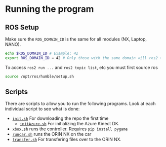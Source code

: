 # Running the program

## ROS Setup

Make sure the `ROS_DOMAIN_ID` is the same for all modules (NX, Laptop, NANO).

```sh
echo $ROS_DOMAIN_ID # Example: 42
export ROS_DOMAIN_ID = 42 # Only those with the same domain will ros2 topic list show the topics
```

To access `ros2 run ...` and `ros2 topic list`, etc you must first source ros

```sh
source /opt/ros/humble/setup.sh
```

## Scripts

There are scripts to allow you to run the following programs. Look at each individual script to see what is done:

- [`init.sh`](./init.sh) For downloading the repo the first time
  - [`initAzure.sh`](./initAzure.sh) For initializing the Azure Kinect DK.
- [`xbox.sh`](./xbox.sh) runs the controller. Requires `pip install pygame`
- [`runcar.sh`](./runcar.sh) runs the ORIN NX on the car
- [`transfer.sh`](./transfer.sh) For transfering files over to the ORIN NX.
